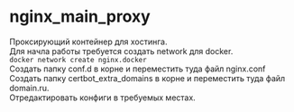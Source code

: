 # nginx_main_proxy  
Проксирующий контейнер для хостинга.  
Для начла работы требуется создать network для docker.  
`docker network create nginx.docker`  
Создать папку conf.d в корне и переместить туда файл nginx.conf  
Создать папку certbot_extra_domains в корне и переместить туда файл domain.ru.  
Отредактировать конфиги в требуемых местах.  


